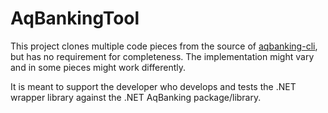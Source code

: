 ﻿AqBankingTool
=============

This project clones multiple code pieces from the source of [aqbanking-cli](https://github.com/aqbanking/aqbanking/tree/master/src/tools/aqbanking-cli),
but has no requirement for completeness. The implementation might vary and in some pieces might work differently.

It is meant to support the developer who develops and tests the .NET wrapper library against the
.NET AqBanking package/library.
